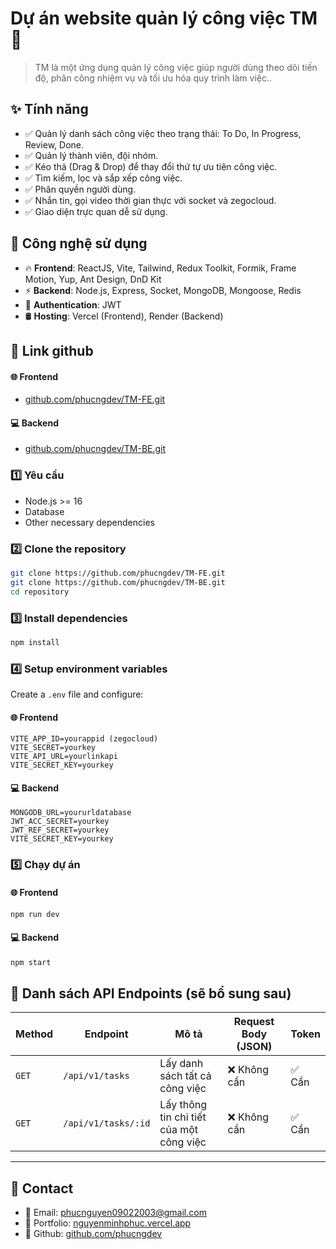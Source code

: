 # Dự án website quản lý công việc TM 🚀

> TM là một ứng dụng quản lý công việc giúp người dùng theo dõi tiến độ, phân công nhiệm vụ và tối ưu hóa quy trình làm việc..

## ✨ Tính năng

- ✅ Quản lý danh sách công việc theo trạng thái: To Do, In Progress, Review, Done.
- ✅ Quản lý thành viên, đội nhóm.
- ✅ Kéo thả (Drag & Drop) để thay đổi thứ tự ưu tiên công việc.
- ✅ Tìm kiếm, lọc và sắp xếp công việc.
- ✅ Phân quyền người dùng.
- ✅ Nhắn tin, gọi video thời gian thực với socket và zegocloud.
- ✅ Giao diện trực quan dễ sử dụng.

## 🔧 Công nghệ sử dụng

- 🔥 **Frontend**: ReactJS, Vite, Tailwind, Redux Toolkit, Formik, Frame Motion, Yup, Ant Design, DnD Kit
- ⚡ **Backend**: Node.js, Express, Socket, MongoDB, Mongoose, Redis
- 🔗 **Authentication**: JWT
- 🛢 **Hosting**: Vercel (Frontend), Render (Backend)

## 📎 Link github

#### 🌐 **Frontend**

- [github.com/phucngdev/TM-FE.git](https://github.com/phucngdev/TM-FE.git)

#### 💻 **Backend**

- [github.com/phucngdev/TM-BE.git](https://github.com/phucngdev/TM-BE.git)

### 1️⃣ **Yêu cầu**

- Node.js >= 16
- Database
- Other necessary dependencies

### 2️⃣ **Clone the repository**

```sh
git clone https://github.com/phucngdev/TM-FE.git
git clone https://github.com/phucngdev/TM-BE.git
cd repository
```

### 3️⃣ **Install dependencies**

```sh
npm install
```

### 4️⃣ **Setup environment variables**

Create a `.env` file and configure:

#### 🌐 **Frontend**

```
VITE_APP_ID=yourappid (zegocloud)
VITE_SECRET=yourkey
VITE_API_URL=yourlinkapi
VITE_SECRET_KEY=yourkey
```

#### 💻 **Backend**

```
MONGODB_URL=yoururldatabase
JWT_ACC_SECRET=yourkey
JWT_REF_SECRET=yourkey
VITE_SECRET_KEY=yourkey
```

### 5️⃣ **Chạy dự án**

#### 🌐 **Frontend**

```sh
npm run dev
```

#### 💻 **Backend**

```sh
npm start
```

## 📌 Danh sách API Endpoints (sẽ bổ sung sau)

| Method | Endpoint            | Mô tả                                    | Request Body (JSON) | Token  |
| ------ | ------------------- | ---------------------------------------- | ------------------- | ------ |
| `GET`  | `/api/v1/tasks`     | Lấy danh sách tất cả công việc           | ❌ Không cần        | ✅ Cần |
| `GET`  | `/api/v1/tasks/:id` | Lấy thông tin chi tiết của một công việc | ❌ Không cần        | ✅ Cần |

---

## 📩 Contact

- 📧 Email: phucnguyen09022003@gmail.com
- 📌 Portfolio: [nguyenminhphuc.vercel.app](https://nguyenminhphuc.vercel.app)
- 🔗 Github: [github.com/phucngdev](https://github.com/phucngdev)
